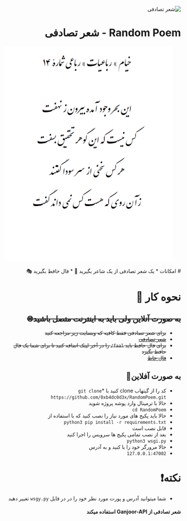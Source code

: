 <div dir="rtl">


![شعر تصادفی](ss/sh.png "شعر تصادفی")

# Random Poem - شعر تصادفی
<p align="center">
  <img src="https://raw.githubusercontent.com/0xb4dc0d3x/RandomPoem/master/ss/ss1.PNG" />
</p>
# امکانات 
*  یک شعر تصادفی از یک شاعر بگیرید 🥏
* فال حافظ بگیرید 🎭

# نحوه کار 🔧
## ~~به صورت آنلاین ولی باید به اینترنت متصل باشید🌐~~
* ~~برای شعر تصادفی فقط کافیه که وبسایت زیر مراجعه کنید~~
* ~~[شعر تصادفی](https://random-poem.iran.liara.run/)~~
* ~~برای فال حافظ باید `faal/` را در آخر لینک اضافه کنید تا برای شما یک فال حافظ بگیرد~~
* ~~[فال حاظ](https://random-poem.iran.liara.run/faal)~~
## به صورت آفلاین🔮
* کد را از گیتهاب clone کنید با
*`git clone https://github.com/0xb4dc0d3x/RandomPoem.git`
* حالا با ترمینال وارد پوشه پروژه شوید
* `cd RandomPoem`
* حالا باید پکیج های مورد نیاز را نصب کنید که با استفاده از
* `python3 pip install -r requirements.txt`
* قابل نصب است
* بعد از نصب تمامی پکیج ها سرویس را اجرا کنید
* `python3 wsgi.py`
* حالا مرورگر خود را با کنید و به آدرس
* `127.0.0.1:47002`

# نکته❗
* شما میتوانید آدرس و پورت مورد نظر خود را در در فایل `wsgy.py` تغییر دهید


#### شعر تصادفی از Ganjoor-API استفاده میکند

</div>
